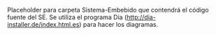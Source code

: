 Placeholder para carpeta Sistema-Embebido que contendrá el código fuente del SE.
Se utiliza el programa Dia (http://dia-installer.de/index.html.es) para hacer los diagramas.
